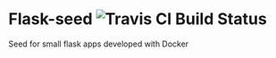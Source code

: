 # Flask-seed ![Travis CI Build Status](https://travis-ci.org/BAM-X/Flask-seed.svg)
Seed for small flask apps developed with Docker

